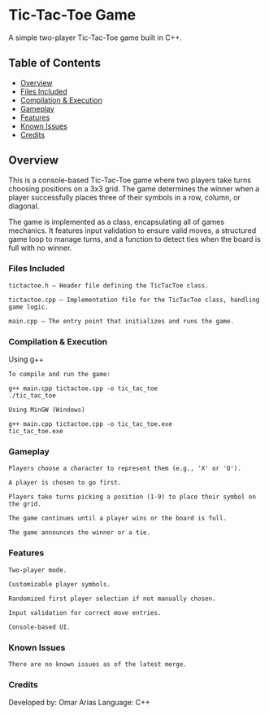 # Tic-Tac-Toe Game

A simple two-player Tic-Tac-Toe game built in C++.
## Table of Contents
- [Overview](#overview)
- [Files Included](#files-included)
- [Compilation & Execution](#compilation--execution)
- [Gameplay](#gameplay)
- [Features](#features)
- [Known Issues](#known-issues)
- [Credits](#credits)

## Overview

This is a console-based Tic-Tac-Toe game where two players take turns choosing positions on a 3x3 grid. The game determines the winner when a player successfully places three of their symbols in a row, column, or diagonal.


The game is implemented as a class, encapsulating all of games mechanics. It features input validation to ensure valid moves, a structured game loop to manage turns, and a function to detect ties when the board is full with no winner.


### Files Included

    tictactoe.h – Header file defining the TicTacToe class.

    tictactoe.cpp – Implementation file for the TicTacToe class, handling game logic.

    main.cpp – The entry point that initializes and runs the game.

### Compilation & Execution
Using g++

    To compile and run the game:

    g++ main.cpp tictactoe.cpp -o tic_tac_toe
    ./tic_tac_toe

    Using MinGW (Windows)

    g++ main.cpp tictactoe.cpp -o tic_tac_toe.exe
    tic_tac_toe.exe

### Gameplay

    Players choose a character to represent them (e.g., 'X' or 'O').

    A player is chosen to go first.

    Players take turns picking a position (1-9) to place their symbol on the grid.

    The game continues until a player wins or the board is full.

    The game announces the winner or a tie.

### Features

    Two-player mode.

    Customizable player symbols.

    Randomized first player selection if not manually chosen.

    Input validation for correct move entries.

    Console-based UI.

### Known Issues

    There are no known issues as of the latest merge.

### Credits

Developed by: Omar Arias
Language: C++
